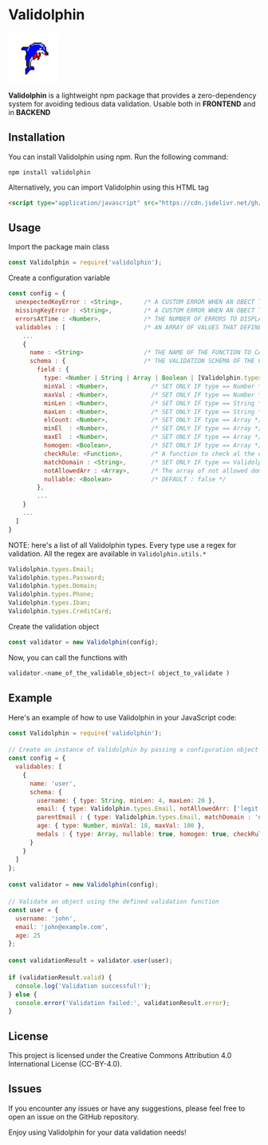# Validolphin

<img alt="Validolphin Logo" src="validolphin-logo.png" width=100 height=100 />

**Validolphin** is a lightweight npm package that provides a zero-dependency system for avoiding tedious data validation.
Usable both in **FRONTEND** and in **BACKEND**

## Installation

You can install Validolphin using npm. Run the following command:
```
npm install validolphin
```
Alternatively, you can import Validolphin using this HTML tag
```html
<script type="application/javascript" src="https://cdn.jsdelivr.net/gh//leonardocrociani/Validolphin/Validolphin-Frontend.js"></script>
```

## Usage
Import the package main class
```javascript
const Validolphin = require('validolphin');
```
Create a configuration variable
```javascript
const config = {
  unexpectedKeyError : <String>,      /* A CUSTOM ERROR WHEN AN OBECT TO VALIDATE HAS A KEY THAT IS NOT EXPECTED */
  missingKeyError : <String>,         /* A CUSTOM ERROR WHEN AN OBECT TO VALIDATE HAS A KEY THAT IS MISSING */
  errorsAtTime : <Number>,            /* THE NUMBER OF ERRORS TO DISPLAY IN THE RETURNED OBJECT, DEFAULT = 3 */
  validables : [                      /* AN ARRAY OF VALUES THAT DEFINES THE VALIDABLES OBJECTS */
    ...
    {
      name : <String>                 /* THE NAME OF THE FUNCTION TO CALL IF YOU WANT TO VALIDATE THE ASSOCIATED OBJECT */,
      schema : {                      /* THE VALIDATION SCHEMA OF THE OBJECT */
        field : {
          type: <Number | String | Array | Boolean | [Validolphin.types]>, 
          minVal : <Number>,            /* SET ONLY IF type == Number */  
          maxVal : <Number>,            /* SET ONLY IF type == Number */ 
          minLen : <Number>,            /* SET ONLY IF type == String */ 
          maxLen : <Number>,            /* SET ONLY IF type == String */ 
          elCount: <Number>,            /* SET ONLY IF type == Array */ 
          minEl  : <Number>,            /* SET ONLY IF type == Array */
          maxEl  : <Number>,            /* SET ONLY IF type == Array */
          homogen: <Boolean>,           /* SET ONLY IF type == Array */ 
          checkRule: <Function>,        /* A function to check al the element in the array. SET ONLY IF type == Array */
          matchDomain : <String>,       /* SET ONLY IF type == Validolphin.types.Email */
          notAllowedArr : <Array>,      /* The array of not allowed domains (check the example below) SET ONLY IF type == Validolphin.types.Email */
          nullable: <Boolean>           /* DEFAULT : false */ 
        },
        ...
    }
    ...
  ]
}
```
NOTE: here's a list of all Validolphin types. Every type use a regex for validation. All the regex are available in ```Validolphin.utils.* ```
```javascript
Validolphin.types.Email;
Validolphin.types.Password;
Validolphin.types.Domain;
Validolphin.types.Phone;
Validolphin.types.Iban;
Validolphin.types.CreditCard;
```
Create the validation object
```javascript
const validator = new Validolphin(config);
```
Now, you can call the functions with 
```javascript
validator.<name_of_the_validable_object>( object_to_validate )
```

## Example
Here's an example of how to use Validolphin in your JavaScript code:

```javascript
const Validolphin = require('validolphin');

// Create an instance of Validolphin by passing a configuration object
const config = {
  validables: [
    {
      name: 'user',
      schema: {
        username: { type: String, minLen: 4, maxLen: 20 },                           // LEGAL IF value is a string and has length >= 4 and <= 20
        email: { type: Validolphin.types.Email, notAllowedArr: ['legit.com'] },      // LEGAL IF value is an email and has domain != 'legit.com'. E.g. 'leonardo@legit.com' -> NON LEGAL
        parentEmail : { type: Validolphin.types.Email, matchDomain : 'noxes.it' },   // LEGAL IF value is an email and has domain == 'noxes.it'. E.g. 'info@xeons.it' -> NON LEGAL 
        age: { type: Number, minVal: 18, maxVal: 100 },                              // LEGAL IF value is a number and is >= 18 and <= 100
        medals : { type: Array, nullable: true, homogen: true, checkRule: function (el) { return ['GOLD', 'SILVER', 'BRONZE'].includes(el) } }                      // IF defined (nullable:true) the value is LEGAL IF has type Array and has all the element of the same type
      }
    }
  ]
};

const validator = new Validolphin(config);

// Validate an object using the defined validation function
const user = {
  username: 'john',
  email: 'john@example.com',
  age: 25
};

const validationResult = validator.user(user);

if (validationResult.valid) {
  console.log('Validation successful!');
} else {
  console.error('Validation failed:', validationResult.error);
}

```

## License
This project is licensed under the Creative Commons Attribution 4.0 International License (CC-BY-4.0).

## Issues
If you encounter any issues or have any suggestions, please feel free to open an issue on the GitHub repository.

Enjoy using Validolphin for your data validation needs!
